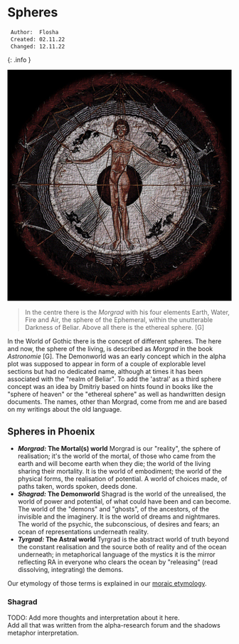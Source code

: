 # Spheres

```
 Author:  Flosha
 Created: 02.11.22  
 Changed: 12.11.22  
```
{: .info }

![Medieval Spheres](/_img/lore/spheres4.jpg)

> In the centre there is the *Morgrad* with his four elements Earth, Water, Fire and Air, the sphere of the Ephemeral, within the unutterable Darkness of Beliar. Above all there is the ethereal sphere. [G]

In the World of Gothic there is the concept of different spheres. The here and now, the sphere of the living, is described as *Morgrad* in the book *Astronomie* [G]. The Demonworld was an early concept which in the alpha plot was supposed to appear in form of a couple of explorable level sections but had no dedicated name, although at times it has been associated with the "realm of Beliar". To add the 'astral' as a third sphere concept was an idea by Dmitriy based on hints found in books like the "sphere of heaven" or the "ethereal sphere" as well as handwritten design documents. The names, other than Morgrad, come from me and are based on my writings about the old language. 


## Spheres in Phoenix

* ***Morgrad:* The Mortal(s) world** Morgrad is our "reality", the sphere of realisation; it's the world of the mortal, of those who came from the earth and will become earth when they die; the world of the living sharing their mortality. It is the world of embodiment; the world of the physical forms, the realisation of potential. A world of choices made, of paths taken, words spoken, deeds done.  
* ***Shagrad:* The Demonworld** Shagrad is the world of the unrealised, the world of power and potential, of what could have been and can become. The world of the "demons" and "ghosts", of the ancestors, of the invisible and the imaginery. It is the world of dreams and nightmares. The world of the psychic, the subconscious, of desires and fears; an ocean of representations underneath reality. 
* ***Tyrgrad:* The Astral world** Tyrgrad is the abstract world of truth beyond the constant realisation and the source both of reality and of the ocean underneath; in metaphorical language of the mystics it is the mirror reflecting RA in everyone who clears the ocean by "releasing" (read dissolving, integrating) the demons. 

Our etymology of those terms is explained in our [moraic etymology](). 



### Shagrad 

TODO: Add more thoughts and interpretation about it here.  
Add all that was written from the alpha-research forum and the shadows metaphor interpretation.  

<!-- Klaus ideas:
11.09.2024
To take someone into the shadows can mean "nothing" but also can mean taking him away from the light. Also grim and rather hell-like. [...] The worst part about hell is being away from God in the darkness.

-->



<style>

    .article ul {
        padding-left: 0;
    }
        .article ul li {
            list-style: none;
            padding: 1.4em 1.5em;
            margin-bottom: 1.5em;
        }
            .article ul li strong {
                display: block; 
                font-weight: normal;
                margin-bottom: 0.8em;
                padding-bottom: 1em;
                letter-spacing: 0.2em;
                font-size: 14px;
                width: 100%;
                border-bottom: 1px solid var(--silver);
            }

            .article ul li em {
                font-weight: normal;
                font-style: normal;
                text-transform: uppercase;
            }

            .article ul li:nth-child(1) {
                background: var(--darker);
            }

            .article ul li:nth-child(2) {
                background: var(--water);
            }

            .article ul li:nth-child(3) {
                background: var(--darkblood);
            }


</style>